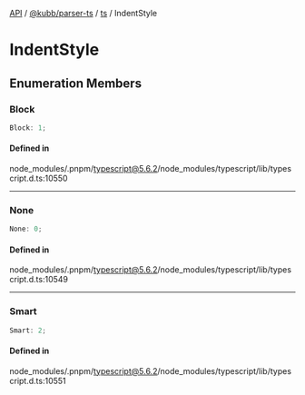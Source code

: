 [API](../../../../../packages.md) / [@kubb/parser-ts](../../../index.md) / [ts](../index.md) / IndentStyle

# IndentStyle

## Enumeration Members

### Block

```ts
Block: 1;
```

#### Defined in

node\_modules/.pnpm/typescript@5.6.2/node\_modules/typescript/lib/typescript.d.ts:10550

***

### None

```ts
None: 0;
```

#### Defined in

node\_modules/.pnpm/typescript@5.6.2/node\_modules/typescript/lib/typescript.d.ts:10549

***

### Smart

```ts
Smart: 2;
```

#### Defined in

node\_modules/.pnpm/typescript@5.6.2/node\_modules/typescript/lib/typescript.d.ts:10551
